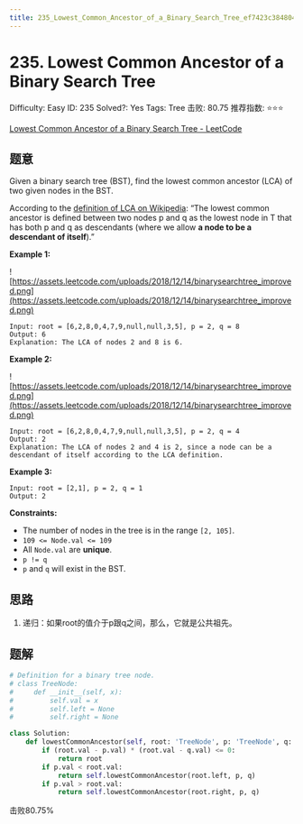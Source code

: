 ```yaml
---
title: 235_Lowest_Common_Ancestor_of_a_Binary_Search_Tree_ef7423c384804b41913e46988e21fc6b
---
```


# 235. Lowest Common Ancestor of a Binary Search Tree

Difficulty: Easy
ID: 235
Solved?: Yes
Tags: Tree
击败: 80.75
推荐指数: ⭐⭐⭐

[Lowest Common Ancestor of a Binary Search Tree - LeetCode](https://leetcode.com/problems/lowest-common-ancestor-of-a-binary-search-tree/)

## 题意

Given a binary search tree (BST), find the lowest common ancestor (LCA) of two given nodes in the BST.

According to the [definition of LCA on Wikipedia](https://en.wikipedia.org/wiki/Lowest_common_ancestor): “The lowest common ancestor is defined between two nodes p and q as the lowest node in T that has both p and q as descendants (where we allow **a node to be a descendant of itself**).”

**Example 1:**

![https://assets.leetcode.com/uploads/2018/12/14/binarysearchtree_improved.png](https://assets.leetcode.com/uploads/2018/12/14/binarysearchtree_improved.png)

```
Input: root = [6,2,8,0,4,7,9,null,null,3,5], p = 2, q = 8
Output: 6
Explanation: The LCA of nodes 2 and 8 is 6.

```

**Example 2:**

![https://assets.leetcode.com/uploads/2018/12/14/binarysearchtree_improved.png](https://assets.leetcode.com/uploads/2018/12/14/binarysearchtree_improved.png)

```
Input: root = [6,2,8,0,4,7,9,null,null,3,5], p = 2, q = 4
Output: 2
Explanation: The LCA of nodes 2 and 4 is 2, since a node can be a descendant of itself according to the LCA definition.

```

**Example 3:**

```
Input: root = [2,1], p = 2, q = 1
Output: 2

```

**Constraints:**

- The number of nodes in the tree is in the range `[2, 105]`.
- `109 <= Node.val <= 109`
- All `Node.val` are **unique**.
- `p != q`
- `p` and `q` will exist in the BST.

## 思路

1. 递归：如果root的值介于p跟q之间，那么，它就是公共祖先。

## 题解

```python
# Definition for a binary tree node.
# class TreeNode:
#     def __init__(self, x):
#         self.val = x
#         self.left = None
#         self.right = None

class Solution:
    def lowestCommonAncestor(self, root: 'TreeNode', p: 'TreeNode', q: 'TreeNode') -> 'TreeNode':
        if (root.val - p.val) * (root.val - q.val) <= 0:
            return root
        if p.val < root.val:
            return self.lowestCommonAncestor(root.left, p, q)
        if p.val > root.val:
            return self.lowestCommonAncestor(root.right, p, q)
```

击败80.75%